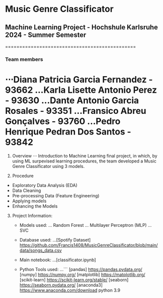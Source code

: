 # Music Genre Classificator
## Machine Learning Project - Hochshule Karlsruhe 2024 - Summer Semester
==============================================
### Team members
⋅⋅⋅Diana Patricia Garcia Fernandez - 93662
...Karla Lisette Antonio Perez - 93630
...Dante Antonio Garcia Rosales - 93351
...Fransico Abreu Gonçalves - 93760
...Pedro Henrique Pedran Dos Santos - 93842
================================================

1. Overview
⋅⋅⋅ Introduction to Machine Learning final project, in which, by using ML surpevised learning procedures, the team developed a Music Genre Classificator using 3 models.

2. Procedure
- Exploratory Data Analysis (EDA)
- Data Cleaning
- Pre-processing Data (Feature Engineering)
- Applying models
- Enhancing the Models

3. Project Information:
   - Models used:
     ... Random Forest
     ... Multilayer Perceptron (MLP)
     ... SVC
     
   - Database used:
     ...[Spotify Dataset] https://github.com/Francis1408/MusicGenreClassificator/blob/main/data/songs_data.csv

   - Main notebook:
     ...[classificator.ipynb]
     
   - Python Tools used:
     ...```
       [pandas] https://pandas.pydata.org/
       [numpy] https://numpy.org/
       [matplotlib] https://matplotlib.org/
       [scikit-learn] https://scikit-learn.org/stable/
       [seaborn] https://seaborn.pydata.org/
       [anaconda3] https://www.anaconda.com/download
       python 3.9
     ```
